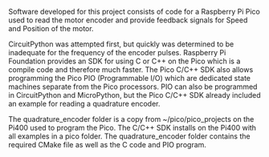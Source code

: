 
Software developed for this project consists of code for a Raspberry Pi Pico used to read the motor encoder and provide feedback signals for Speed 
and Position of the motor.

CircuitPython was attempted first, but quickly was determined to be inadequate for the frequency of the encoder pulses. Raspberry Pi Foundation 
provides an SDK for using C or C++ on the Pico which is a compile code and therefore much faster. The Pico C/C++ SDK also allows programming the 
Pico PIO (Programmable I/O) which are dedicated state machines separate from the Pico processors. PIO can also be programmed in CircuitPython and 
MicroPython, but the Pico C/C++ SDK already included an example for reading a quadrature encoder.

The quadrature_encoder folder is a copy from ~/pico/pico_projects on the Pi400 used to program the Pico. The C/C++ SDK installs on the Pi400 with 
all examples in a pico folder. The quadrature_encoder folder contains the required CMake file as well as the C code and PIO program.
